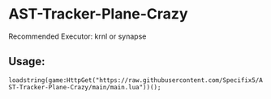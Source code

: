 # AST-Tracker-Plane-Crazy
Recommended Executor: krnl or synapse

## Usage:
```loadstring(game:HttpGet("https://raw.githubusercontent.com/Specifix5/AST-Tracker-Plane-Crazy/main/main.lua"))();```
